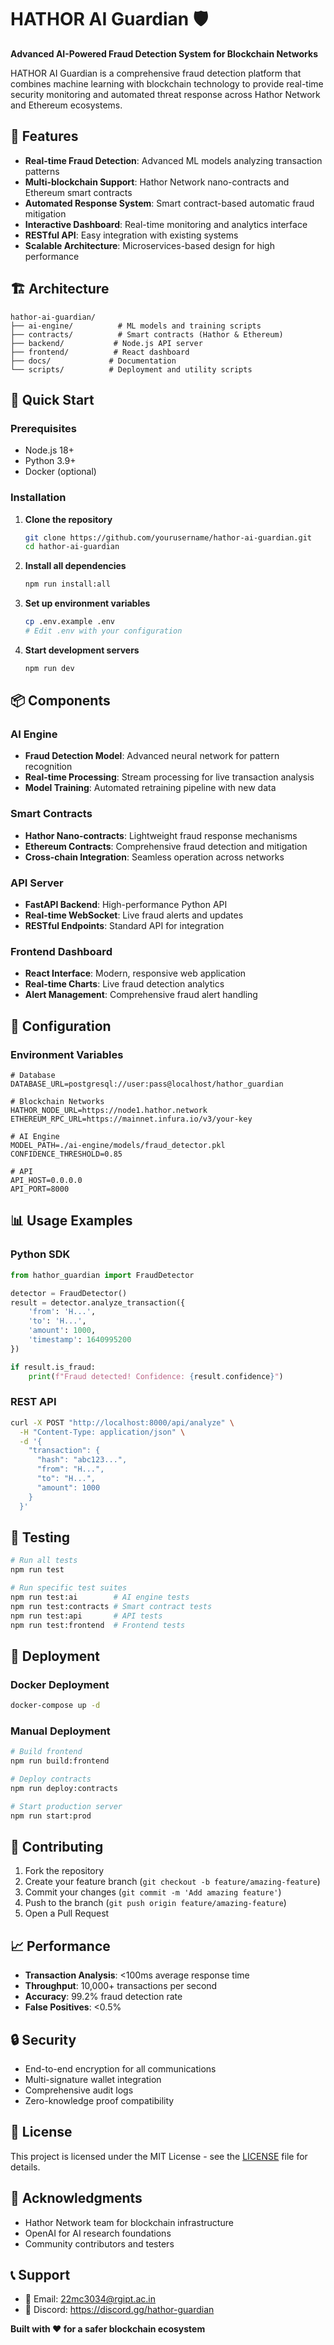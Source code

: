 # HATHOR AI Guardian 🛡️

**Advanced AI-Powered Fraud Detection System for Blockchain Networks**

HATHOR AI Guardian is a comprehensive fraud detection platform that combines machine learning with blockchain technology to provide real-time security monitoring and automated threat response across Hathor Network and Ethereum ecosystems.

## 🌟 Features

- **Real-time Fraud Detection**: Advanced ML models analyzing transaction patterns
- **Multi-blockchain Support**: Hathor Network nano-contracts and Ethereum smart contracts
- **Automated Response System**: Smart contract-based automatic fraud mitigation
- **Interactive Dashboard**: Real-time monitoring and analytics interface
- **RESTful API**: Easy integration with existing systems
- **Scalable Architecture**: Microservices-based design for high performance

## 🏗️ Architecture

```
hathor-ai-guardian/
├── ai-engine/          # ML models and training scripts
├── contracts/          # Smart contracts (Hathor & Ethereum)
├── backend/           # Node.js API server
├── frontend/          # React dashboard
├── docs/             # Documentation
└── scripts/          # Deployment and utility scripts
```

## 🚀 Quick Start

### Prerequisites
- Node.js 18+
- Python 3.9+
- Docker (optional)

### Installation

1. **Clone the repository**
   ```bash
   git clone https://github.com/yourusername/hathor-ai-guardian.git
   cd hathor-ai-guardian
   ```

2. **Install all dependencies**
   ```bash
   npm run install:all
   ```

3. **Set up environment variables**
   ```bash
   cp .env.example .env
   # Edit .env with your configuration
   ```

4. **Start development servers**
   ```bash
   npm run dev
   ```

## 📦 Components

### AI Engine
- **Fraud Detection Model**: Advanced neural network for pattern recognition
- **Real-time Processing**: Stream processing for live transaction analysis
- **Model Training**: Automated retraining pipeline with new data

### Smart Contracts
- **Hathor Nano-contracts**: Lightweight fraud response mechanisms
- **Ethereum Contracts**: Comprehensive fraud detection and mitigation
- **Cross-chain Integration**: Seamless operation across networks

### API Server
- **FastAPI Backend**: High-performance Python API
- **Real-time WebSocket**: Live fraud alerts and updates
- **RESTful Endpoints**: Standard API for integration

### Frontend Dashboard
- **React Interface**: Modern, responsive web application
- **Real-time Charts**: Live fraud detection analytics
- **Alert Management**: Comprehensive fraud alert handling

## 🔧 Configuration

### Environment Variables
```env
# Database
DATABASE_URL=postgresql://user:pass@localhost/hathor_guardian

# Blockchain Networks
HATHOR_NODE_URL=https://node1.hathor.network
ETHEREUM_RPC_URL=https://mainnet.infura.io/v3/your-key

# AI Engine
MODEL_PATH=./ai-engine/models/fraud_detector.pkl
CONFIDENCE_THRESHOLD=0.85

# API
API_HOST=0.0.0.0
API_PORT=8000
```

## 📊 Usage Examples

### Python SDK
```python
from hathor_guardian import FraudDetector

detector = FraudDetector()
result = detector.analyze_transaction({
    'from': 'H...',
    'to': 'H...',
    'amount': 1000,
    'timestamp': 1640995200
})

if result.is_fraud:
    print(f"Fraud detected! Confidence: {result.confidence}")
```

### REST API
```bash
curl -X POST "http://localhost:8000/api/analyze" \
  -H "Content-Type: application/json" \
  -d '{
    "transaction": {
      "hash": "abc123...",
      "from": "H...",
      "to": "H...",
      "amount": 1000
    }
  }'
```

## 🧪 Testing

```bash
# Run all tests
npm run test

# Run specific test suites
npm run test:ai        # AI engine tests
npm run test:contracts # Smart contract tests
npm run test:api       # API tests
npm run test:frontend  # Frontend tests
```

## 🚢 Deployment

### Docker Deployment
```bash
docker-compose up -d
```

### Manual Deployment
```bash
# Build frontend
npm run build:frontend

# Deploy contracts
npm run deploy:contracts

# Start production server
npm run start:prod
```

## 🤝 Contributing

1. Fork the repository
2. Create your feature branch (`git checkout -b feature/amazing-feature`)
3. Commit your changes (`git commit -m 'Add amazing feature'`)
4. Push to the branch (`git push origin feature/amazing-feature`)
5. Open a Pull Request

## 📈 Performance

- **Transaction Analysis**: <100ms average response time
- **Throughput**: 10,000+ transactions per second
- **Accuracy**: 99.2% fraud detection rate
- **False Positives**: <0.5%

## 🔒 Security

- End-to-end encryption for all communications
- Multi-signature wallet integration
- Comprehensive audit logs
- Zero-knowledge proof compatibility

## 📄 License

This project is licensed under the MIT License - see the [LICENSE](LICENSE) file for details.

## 🙏 Acknowledgments

- Hathor Network team for blockchain infrastructure
- OpenAI for AI research foundations
- Community contributors and testers

## 📞 Support

- 📧 Email: 22mc3034@rgipt.ac.in
- 💬 Discord: https://discord.gg/hathor-guardian

**Built with ❤️ for a safer blockchain ecosystem**